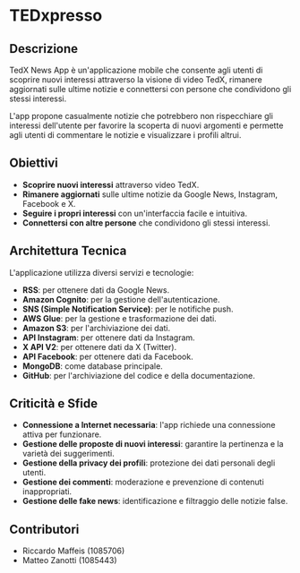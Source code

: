 # TEDxpresso

## Descrizione
TedX News App è un'applicazione mobile che consente agli utenti di scoprire nuovi interessi attraverso la visione di video TedX, rimanere aggiornati sulle ultime notizie e connettersi con persone che condividono gli stessi interessi.

L'app propone casualmente notizie che potrebbero non rispecchiare gli interessi dell'utente per favorire la scoperta di nuovi argomenti e permette agli utenti di commentare le notizie e visualizzare i profili altrui.

## Obiettivi
- **Scoprire nuovi interessi** attraverso video TedX.
- **Rimanere aggiornati** sulle ultime notizie da Google News, Instagram, Facebook e X.
- **Seguire i propri interessi** con un'interfaccia facile e intuitiva.
- **Connettersi con altre persone** che condividono gli stessi interessi.

## Architettura Tecnica
L'applicazione utilizza diversi servizi e tecnologie:
- **RSS**: per ottenere dati da Google News.
- **Amazon Cognito**: per la gestione dell'autenticazione.
- **SNS (Simple Notification Service)**: per le notifiche push.
- **AWS Glue**: per la gestione e trasformazione dei dati.
- **Amazon S3**: per l'archiviazione dei dati.
- **API Instagram**: per ottenere dati da Instagram.
- **X API V2**: per ottenere dati da X (Twitter).
- **API Facebook**: per ottenere dati da Facebook.
- **MongoDB**: come database principale.
- **GitHub**: per l'archiviazione del codice e della documentazione.

## Criticità e Sfide
- **Connessione a Internet necessaria**: l'app richiede una connessione attiva per funzionare.
- **Gestione delle proposte di nuovi interessi**: garantire la pertinenza e la varietà dei suggerimenti.
- **Gestione della privacy dei profili**: protezione dei dati personali degli utenti.
- **Gestione dei commenti**: moderazione e prevenzione di contenuti inappropriati.
- **Gestione delle fake news**: identificazione e filtraggio delle notizie false.

## Contributori
- Riccardo Maffeis (1085706)
- Matteo Zanotti (1085443)

